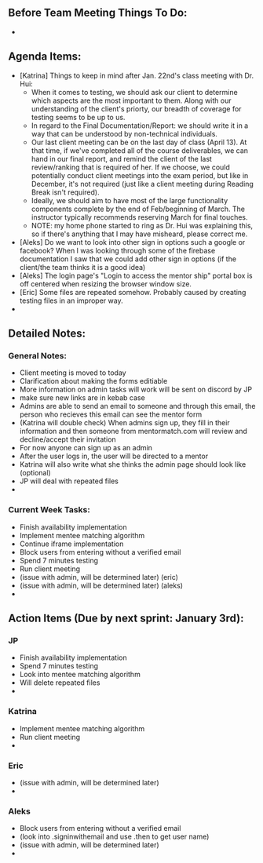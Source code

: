 ## Before Team Meeting Things To Do:
- 

## Agenda Items:
- [Katrina] Things to keep in mind after Jan. 22nd's class meeting with Dr. Hui:
  - When it comes to testing, we should ask our client to determine which aspects are the most important to them. Along with our understanding of the client's priorty, our breadth of coverage for testing seems to be up to us. 
  - In regard to the Final Documentation/Report: we should write it in a way that can be understood by non-technical individuals. 
  - Our last client meeting can be on the last day of class (April 13). At that time, if we've completed all of the course deliverables, we can hand in our final report, and remind the client of the last review/ranking that is required of her. If we choose, we could potentially conduct client meetings into the exam period, but like in December, it's not required (just like a client meeting during Reading Break isn't required).
  - Ideally, we should aim to have most of the large functionality components complete by the end of Feb/beginning of March. The instructor typically recommends reserving March for final touches.
  - NOTE: my home phone started to ring as Dr. Hui was explaining this, so if there's anything that I may have misheard, please correct me.
- [Aleks] Do we want to look into other sign in options such a google or facebook? When I was looking through some of the firebase documentation I saw that we could add other sign in options (if the client/the team thinks it is a good idea)
- [Aleks] The login page's "Login to access the mentor ship" portal box is off centered when resizing the browser window size.
- [Eric] Some files are repeated somehow. Probably caused by creating testing files in an improper way.
- 

## Detailed Notes:
### General Notes:
- Client meeting is moved to today
- Clarification about making the forms editiable
- More information on admin tasks will work will be sent on discord by JP
- make sure new links are in kebab case
- Admins are able to send an email to someone and through this email, the person who recieves this email can see the mentor form
- (Katrina will double check) When admins sign up, they fill in their information and then someone from mentormatch.com will review and decline/accept their invitation
- For now anyone can sign up as an admin
- After the user logs in, the user will be directed to a mentor
- Katrina will also write what she thinks the admin page should look like (optional)
- JP will deal with repeated files
- 

### Current Week Tasks:
- Finish availability implementation
- Implement mentee matching algorithm
- Continue iframe implementation
- Block users from entering without a verified email
- Spend 7 minutes testing
- Run client meeting
- (issue with admin, will be determined later) (eric)
- (issue with admin, will be determined later) (aleks)
- 

## Action Items (Due by next sprint: January 3rd):
### JP
- Finish availability implementation
- Spend 7 minutes testing
- Look into mentee matching algorithm
- Will delete repeated files
- 

### Katrina
- Implement mentee matching algorithm
- Run client meeting
- 

### Eric
- (issue with admin, will be determined later)
- 

### Aleks
- Block users from entering without a verified email 
- (look into .signinwithemail and use .then to get user name)
- (issue with admin, will be determined later)
-
